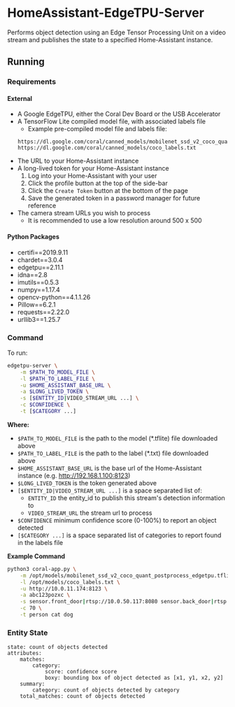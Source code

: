 # HomeAssistant-EdgeTPU-Server

Performs object detection using an Edge Tensor Processing Unit on a video stream and publishes the state to a specified Home-Assistant instance.

## Running

### Requirements

#### External
* A Google EdgeTPU, either the Coral Dev Board or the USB Accelerator
* A TensorFlow Lite compiled model file, with associated labels file
    * Example pre-compiled model file and labels file:
    ```text
    https://dl.google.com/coral/canned_models/mobilenet_ssd_v2_coco_quant_postprocess_edgetpu.tflite
    https://dl.google.com/coral/canned_models/coco_labels.txt
    ```
* The URL to your Home-Assistant instance
* A long-lived token for your Home-Assistant instance
    1. Log into your Home-Assistant with your user
    2. Click the profile button at the top of the side-bar
    3. Click the `Create Token` button at the bottom of the page
    4. Save the generated token in a password manager for future reference
* The camera stream URLs you wish to process
    * It is recommended to use a low resolution around 500 x 500


#### Python Packages
* certifi==2019.9.11
* chardet==3.0.4
* edgetpu==2.11.1
* idna==2.8
* imutils==0.5.3
* numpy==1.17.4
* opencv-python==4.1.1.26
* Pillow==6.2.1
* requests==2.22.0
* urllib3==1.25.7

### Command

To run:
```bash
edgetpu-server \
    -m $PATH_TO_MODEL_FILE \
    -l $PATH_TO_LABEL_FILE \
    -u $HOME_ASSISTANT_BASE_URL \
    -a $LONG_LIVED_TOKEN \
    -s [$ENTITY_ID|VIDEO_STREAM_URL ...] \
    -c $CONFIDENCE \
    -t [$CATEGORY ...]
```

**Where:**  
* `$PATH_TO_MODEL_FILE` is the path to the model (*.tflite) file downloaded above  
* `$PATH_TO_LABEL_FILE` is the path to the label (*.txt) file downloaded above
* `$HOME_ASSISTANT_BASE_URL` is the base url of the Home-Assistant instance (e.g. http://192.168.1.100:8123)
* `$LONG_LIVED_TOKEN` is the token generated above
* `[$ENTITY_ID|VIDEO_STREAM_URL ...]` is a space separated list of:
    * `ENTITY_ID` the entity_id to publish this stream's detection information to
    * `VIDEO_STREAM_URL` the stream url to process
* `$CONFIDENCE` minimum confidence score (0-100%) to report an object detected
* `[$CATEGORY ...]` is a space separated list of categories to report found in the labels file

**Example Command**
```bash
python3 coral-app.py \
    -m /opt/models/mobilenet_ssd_v2_coco_quant_postprocess_edgetpu.tflite \
    -l /opt/models/coco_labels.txt \
    -u http://10.0.11.174:8123 \
    -a abc123pozxc \
    -s sensor.front_door|rtsp://10.0.50.117:8080 sensor.back_door|rtsp://10.0.50.118:8080 \
    -c 70 \
    -t person cat dog
```
   
### Entity State

```text
state: count of objects detected
attributes:
    matches:
        category:
            score: confidence score
            boxy: bounding box of object detected as [x1, y1, x2, y2]
    summary:
        category: count of objects detected by category
    total_matches: count of objects detected
```